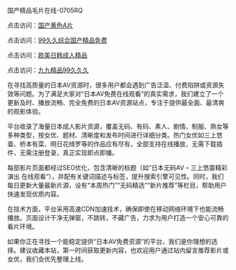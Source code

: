 国产精品毛片在线-0705RQ

点击访问：<a href="https://gsd-agv.pages.dev/">国产黄色A片</a>

点击访问：<a href="https://gda-c7m.pages.dev/">99久久综合国产精品免费</a>

点击访问：<a href="https://tfda.pages.dev/">欧美日韩成人精品</a>

点击访问：<a href="https://bsdf-5f5.pages.dev/">九九精品99久久久</a>

在寻找高质量的日本AV资源时，很多用户都会遇到广告泛滥、付费陷阱或资源失效等问题。为了满足大家对“日本AV免费在线观看”的真实需求，我们建立了一个更新及时、播放流畅、完全免费的日本AV资源站点，专注于提供最全面、最清爽的观影体验。

平台收录了海量日本成人影片资源，覆盖无码、有码、素人、剧情、制服、熟女等多种类型，按女优、题材、清晰度和发布时间进行详细分类。热门女优如三上悠亜、桥本有菜、明日花绮罗等的作品应有尽有，全部支持在线播放，无需下载插件，无需注册登录，真正实现即点即播。

每部影片页面都经过SEO优化，包含清晰的标题（如“日本无码AV – 三上悠亜精彩演出 在线观看”），并配有关键词描述与标签，提升搜索引擎可见性。同时，我们每日更新大量最新片源，设有“本周热门”“无码精选”“新片推荐”等栏目，帮助用户快速发现优质内容。

在技术方面，平台采用高速CDN加速技术，确保即使在移动网络环境下也能流畅播放。页面设计干净无弹窗，不跳转，不藏广告，力求为用户打造一个安心可靠的看片环境。

如果你正在寻找一个能稳定提供“日本AV免费资源”的平台，我们是你理想的选择。建议收藏本站，第一时间获取更新内容，也欢迎用户通过站内留言推荐影片或女优，我们会优先整理上线。

<span style="display:none;">[Canonical link](https://github.com/I20250705/So2 ）</span>
